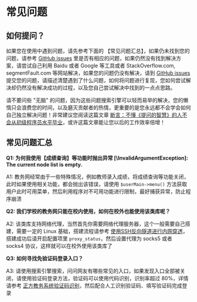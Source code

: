 # 常见问题

## 如何提问？

如果您在使用中遇到问题，请先参考下面的 【常见问题汇总】，如果仍未找到您的问题，请参考 [GitHub issues](https://github.com/yuan1994/ZCrawler/issues) 里是否有相应的问题，如果仍然没有找到解决方案，请尝试自己利用 Baidu 或者 Google 等工具或者 StackOverflow.com, segmentFault.com 等网站解决，如果您的问题仍没有解决，请到 [GitHub issues](https://github.com/yuan1994/ZCrawler/issues) 提交您的问题，请描述清楚遇到了什么问题，如何将问题进行复现，您如何尝试解决却仍然没有解决成功的过程，以及您自己尝试解决中找到的一点点思路。

请不要问些 "无脑" 的问题，因为这些问题搜索引擎可以轻而易举的解决，您的懒惰只会浪费您的时间，以及磨灭贡献者的热情，更重要的是您永远都不会学会如何自己独立解决问题！非常建议您阅读这篇文章 [断言：不懂《提问的智慧》的人不会从初级程序员水平毕业](https://laravel-china.org/topics/535)，或许这篇文章能让您以后的工作效率倍增！


## 常见问题汇总

**Q1: 为何我使用【成绩查询】等功能时抛出异常 [\InvalidArgumentException]: The current node list is empty.**

A1: 教务网经常由于一些特殊情况，例如教师录入成绩，将成绩查询等功能关闭，此时如果使用相关功能，都会抛出该错误，请使用 `$userMain->menu()` 方法获取用户此时可用菜单，然后利用程序对不可用功能进行限制，最好捕获异常，防止程序崩溃


**Q2: 我们学校的教务网只能在校内使用，如何在校外也能使用该类库呢？**

A2: 该类库支持网络代理，当然首先你需要网络代理服务器，这个一般需要自己搭建，需要一定的 Linux 基础，搭建流程请参考 [使用SSH反向隧道进行内网穿透](http://arondight.me/2016/02/17/使用SSH反向隧道进行内网穿透/)，搭建成功后请开启配置项里 `proxy_status`，然后设置代理为 socks5 或者 socks4 协议，这样就可以在校外使用该类库了


**Q3: 如何寻找免验证码登录入口？**

A3: 请使用搜索引擎搜索，问问网友有哪些常见的入口，如果发现入口全部被关闭，请使用验证码登录方法，验证码可以使用代码识别，识别率超过 80%，详情请参考 [正方教务系统验证码识别](http://www.vnoon.cn/zf-code-ocr/)，然后配合人工识别验证码、填写验证码完成登录
